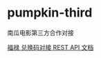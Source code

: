 # pumpkin-third

南瓜电影第三方合作对接

[福禄 兑换码对接 REST API 文档](https://github.com/pumpkin-movie/pumpkin-third/blob/master/%E7%A6%8F%E7%A6%84%20%E5%85%91%E6%8D%A2%E7%A0%81%E5%AF%B9%E6%8E%A5%20REST%20API.md)


